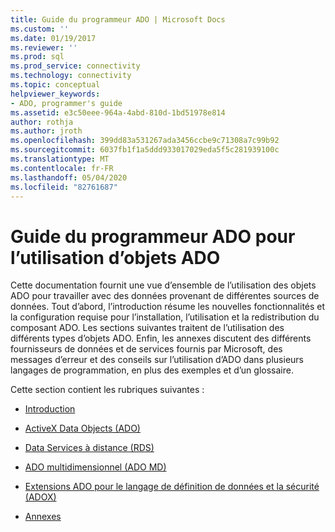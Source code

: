 ```yaml
---
title: Guide du programmeur ADO | Microsoft Docs
ms.custom: ''
ms.date: 01/19/2017
ms.reviewer: ''
ms.prod: sql
ms.prod_service: connectivity
ms.technology: connectivity
ms.topic: conceptual
helpviewer_keywords:
- ADO, programmer's guide
ms.assetid: e3c50eee-964a-4abd-810d-1bd51978e814
author: rothja
ms.author: jroth
ms.openlocfilehash: 399dd83a531267ada3456ccbe9c71308a7c99b92
ms.sourcegitcommit: 6037fb1f1a5ddd933017029eda5f5c281939100c
ms.translationtype: MT
ms.contentlocale: fr-FR
ms.lasthandoff: 05/04/2020
ms.locfileid: "82761687"
---
```

# <a name="ado-programmers-guide-for-using-ado-objects"></a>Guide du programmeur ADO pour l’utilisation d’objets ADO
Cette documentation fournit une vue d’ensemble de l’utilisation des objets ADO pour travailler avec des données provenant de différentes sources de données. Tout d’abord, l’introduction résume les nouvelles fonctionnalités et la configuration requise pour l’installation, l’utilisation et la redistribution du composant ADO. Les sections suivantes traitent de l’utilisation des différents types d’objets ADO. Enfin, les annexes discutent des différents fournisseurs de données et de services fournis par Microsoft, des messages d’erreur et des conseils sur l’utilisation d’ADO dans plusieurs langages de programmation, en plus des exemples et d’un glossaire.

 Cette section contient les rubriques suivantes :

-   [Introduction](../../ado/guide/ado-introduction.md)

-   [ActiveX Data Objects (ADO)](../../ado/guide/data/activex-data-objects-ado.md)

-   [Data Services à distance (RDS)](../../ado/guide/remote-data-service/remote-data-service-rds.md)

-   [ADO multidimensionnel (ADO MD)](../../ado/guide/multidimensional/ado-multidimensional-ado-md.md)

-   [Extensions ADO pour le langage de définition de données et la sécurité (ADOX)](../../ado/guide/extensions/ado-extensions-for-data-definition-language-and-security-adox.md)

-   [Annexes](../../ado/guide/appendixes/ado-appendixes.md)
